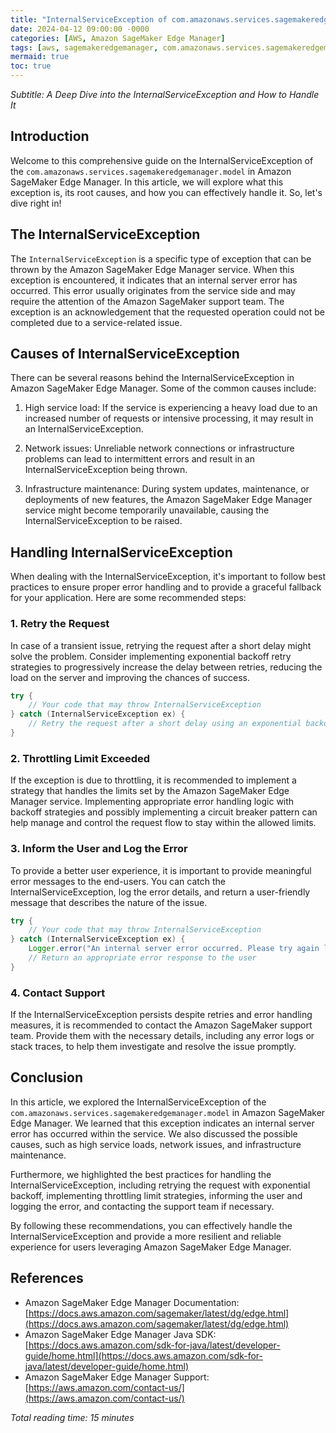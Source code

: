 ```yaml
---
title: "InternalServiceException of com.amazonaws.services.sagemakeredgemanager.model in Amazon SageMaker Edge Manager"
date: 2024-04-12 09:00:00 -0000
categories: [AWS, Amazon SageMaker Edge Manager]
tags: [aws, sagemakeredgemanager, com.amazonaws.services.sagemakeredgemanager.model]
mermaid: true
toc: true
---
```



*Subtitle: A Deep Dive into the InternalServiceException and How to Handle It*

## Introduction

Welcome to this comprehensive guide on the InternalServiceException of the `com.amazonaws.services.sagemakeredgemanager.model` in Amazon SageMaker Edge Manager. In this article, we will explore what this exception is, its root causes, and how you can effectively handle it. So, let's dive right in!

## The InternalServiceException

The `InternalServiceException` is a specific type of exception that can be thrown by the Amazon SageMaker Edge Manager service. When this exception is encountered, it indicates that an internal server error has occurred. This error usually originates from the service side and may require the attention of the Amazon SageMaker support team. The exception is an acknowledgement that the requested operation could not be completed due to a service-related issue.

## Causes of InternalServiceException

There can be several reasons behind the InternalServiceException in Amazon SageMaker Edge Manager. Some of the common causes include:

1. High service load: If the service is experiencing a heavy load due to an increased number of requests or intensive processing, it may result in an InternalServiceException.

2. Network issues: Unreliable network connections or infrastructure problems can lead to intermittent errors and result in an InternalServiceException being thrown.

3. Infrastructure maintenance: During system updates, maintenance, or deployments of new features, the Amazon SageMaker Edge Manager service might become temporarily unavailable, causing the InternalServiceException to be raised.

## Handling InternalServiceException

When dealing with the InternalServiceException, it's important to follow best practices to ensure proper error handling and to provide a graceful fallback for your application. Here are some recommended steps:

### 1. Retry the Request

In case of a transient issue, retrying the request after a short delay might solve the problem. Consider implementing exponential backoff retry strategies to progressively increase the delay between retries, reducing the load on the server and improving the chances of success.

```java
try {
    // Your code that may throw InternalServiceException
} catch (InternalServiceException ex) {
    // Retry the request after a short delay using an exponential backoff algorithm
}
```

### 2. Throttling Limit Exceeded

If the exception is due to throttling, it is recommended to implement a strategy that handles the limits set by the Amazon SageMaker Edge Manager service. Implementing appropriate error handling logic with backoff strategies and possibly implementing a circuit breaker pattern can help manage and control the request flow to stay within the allowed limits.

### 3. Inform the User and Log the Error

To provide a better user experience, it is important to provide meaningful error messages to the end-users. You can catch the InternalServiceException, log the error details, and return a user-friendly message that describes the nature of the issue.

```java
try {
    // Your code that may throw InternalServiceException
} catch (InternalServiceException ex) {
    Logger.error("An internal server error occurred. Please try again later.");
    // Return an appropriate error response to the user
}
```

### 4. Contact Support

If the InternalServiceException persists despite retries and error handling measures, it is recommended to contact the Amazon SageMaker support team. Provide them with the necessary details, including any error logs or stack traces, to help them investigate and resolve the issue promptly.

## Conclusion

In this article, we explored the InternalServiceException of the `com.amazonaws.services.sagemakeredgemanager.model` in Amazon SageMaker Edge Manager. We learned that this exception indicates an internal server error has occurred within the service. We also discussed the possible causes, such as high service loads, network issues, and infrastructure maintenance.

Furthermore, we highlighted the best practices for handling the InternalServiceException, including retrying the request with exponential backoff, implementing throttling limit strategies, informing the user and logging the error, and contacting the support team if necessary.

By following these recommendations, you can effectively handle the InternalServiceException and provide a more resilient and reliable experience for users leveraging Amazon SageMaker Edge Manager.

## References
- Amazon SageMaker Edge Manager Documentation: [https://docs.aws.amazon.com/sagemaker/latest/dg/edge.html](https://docs.aws.amazon.com/sagemaker/latest/dg/edge.html)
- Amazon SageMaker Edge Manager Java SDK: [https://docs.aws.amazon.com/sdk-for-java/latest/developer-guide/home.html](https://docs.aws.amazon.com/sdk-for-java/latest/developer-guide/home.html)
- Amazon SageMaker Edge Manager Support: [https://aws.amazon.com/contact-us/](https://aws.amazon.com/contact-us/)

*Total reading time: 15 minutes*
